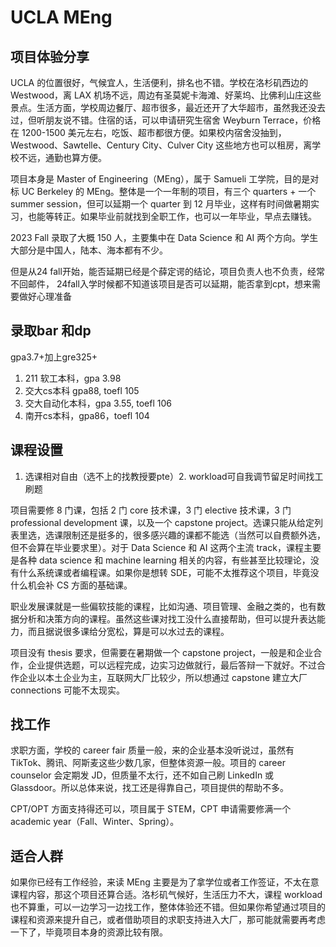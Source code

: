
# UCLA MEng 
## 项目体验分享

UCLA 的位置很好，气候宜人，生活便利，排名也不错。学校在洛杉矶西边的 Westwood，离 LAX 机场不远，周边有圣莫妮卡海滩、好莱坞、比佛利山庄这些景点。生活方面，学校周边餐厅、超市很多，最近还开了大华超市，虽然我还没去过，但听朋友说不错。住宿的话，可以申请研究生宿舍 Weyburn Terrace，价格在 1200-1500 美元左右，吃饭、超市都很方便。如果校内宿舍没抽到，Westwood、Sawtelle、Century City、Culver City 这些地方也可以租房，离学校不远，通勤也算方便。

项目本身是 Master of Engineering（MEng），属于 Samueli 工学院，目的是对标 UC Berkeley 的 MEng。整体是一个一年制的项目，有三个 quarters + 一个 summer session，但可以延期一个 quarter 到 12 月毕业，这样有时间做暑期实习，也能等转正。如果毕业前就找到全职工作，也可以一年毕业，早点去赚钱。

2023 Fall 录取了大概 150 人，主要集中在 Data Science 和 AI 两个方向。学生大部分是中国人，陆本、海本都有不少。

但是从24 fall开始，能否延期已经是个薛定谔的结论，项目负责人也不负责，经常不回邮件，
24fall入学时候都不知道该项目是否可以延期，能否拿到cpt，想来需要做好心理准备
## 录取bar 和dp
gpa3.7+加上gre325+
1. 211 软工本科，gpa 3.98
2. 交大cs本科 gpa88, toefl 105
3. 交大自动化本科，gpa 3.55, toefl 106
4. 南开cs本科，gpa86，toefl 104

## 课程设置
1. 选课相对自由（选不上的找教授要pte）2. workload可自我调节留足时间找工刷题

项目需要修 8 门课，包括 2 门 core 技术课，3 门 elective 技术课，3 门 professional development 课，以及一个 capstone project。选课只能从给定列表里选，选课限制还是挺多的，很多感兴趣的课都不能选（当然可以自费额外选，但不会算在毕业要求里）。对于 Data Science 和 AI 这两个主流 track，课程主要是各种 data science 和 machine learning 相关的内容，有些甚至比较理论，没有什么系统课或者编程课。如果你是想转 SDE，可能不太推荐这个项目，毕竟没什么机会补 CS 方面的基础课。

职业发展课就是一些偏软技能的课程，比如沟通、项目管理、金融之类的，也有数据分析和决策方向的课程。虽然这些课对找工没什么直接帮助，但可以提升表达能力，而且据说很多课给分宽松，算是可以水过去的课程。

项目没有 thesis 要求，但需要在暑期做一个 capstone project，一般是和企业合作，企业提供选题，可以远程完成，边实习边做就行，最后答辩一下就好。不过合作企业以本土企业为主，互联网大厂比较少，所以想通过 capstone 建立大厂 connections 可能不太现实。

## 找工作

求职方面，学校的 career fair 质量一般，来的企业基本没听说过，虽然有 TikTok、腾讯、阿斯麦这些少数几家，但整体资源一般。项目的 career counselor 会定期发 JD，但质量不太行，还不如自己刷 LinkedIn 或 Glassdoor。所以总体来说，找工还是得靠自己，项目提供的帮助不多。

CPT/OPT 方面支持得还可以，项目属于 STEM，CPT 申请需要修满一个 academic year（Fall、Winter、Spring）。

## 适合人群

如果你已经有工作经验，来读 MEng 主要是为了拿学位或者工作签证，不太在意课程内容，那这个项目还算合适。洛杉矶气候好，生活压力不大，课程 workload 也不算重，可以一边学习一边找工作，整体体验还不错。但如果你希望通过项目的课程和资源来提升自己，或者借助项目的求职支持进入大厂，那可能就需要再考虑一下了，毕竟项目本身的资源比较有限。

